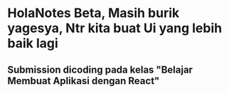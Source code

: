 # HolaNotes Beta, Masih burik yagesya, Ntr kita buat Ui yang lebih baik lagi
## Submission dicoding pada kelas "Belajar Membuat Aplikasi dengan React"
